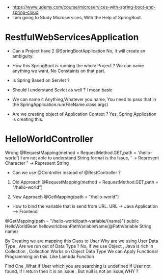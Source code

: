 - https://www.udemy.com/course/microservices-with-spring-boot-and-spring-cloud
- I am going to Study Microservices, With the Help of SpringBoot.

# RestfulWebServicesApplication
- Can a Project have 2 @SpringBootApplication
	No, It will create an ambiguity.

- How this SpringBoot is running the whole Project ?
We can name anything we want, No Constaints on that part.

- Is Spring Based on Servlet ?
- Should I understand Sevlet as well ? I mean basic

- We can name it Anything,Whatever you name, 
	You need to pass that in the SpringApplication.run(FileName.class,args)
 
- Are we creating object of Application Context ?
	Yes, Spring Application is creating this.


# HelloWorldController
Wrong @RequestMapping(method = RequestMethod.GET,path = '/hello-world')
I am not able to understand String.format is the Issue,
' -> Represent Character 
" -> Represent String 
 
- Can we use @Controller instead of @RestController ?

1. Old Approach
	@RequestMapping(method = RequestMethod.GET,path = "/hello-world")

2. New Approach
	@GetMapping(path = "/hello-world")


- How to bind the variable that is send from URL.
URL -> Java Application --> Frontend

@GetMapping(path = "/hello-world/path-variable/{name}")
public HelloWorldBean helloworldbeanPathVariableName(@PathVariable String name) 




By Creating we are mapping this Class to User
Why are we using User Data Type , Are we run out of Data Type ?
No, If we use Object , Java is rich in Collection , Collection Works on Object Data Type
We can Apply Functional Programming on this.
Like Lambda Function


Find One ,What If User which you are searching is undefined
if User not found, If I return then it is an issue , But null is not an issue,WHY ?
		